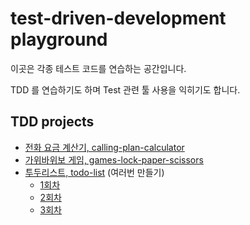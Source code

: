 # test-driven-development playground

이곳은 각종 테스트 코드를 연습하는 공간입니다.

TDD 를 연습하기도 하며 Test 관련 툴 사용을 익히기도 합니다.

## TDD projects

- [전화 요금 계산기, calling-plan-calculator](#)
- [가위바위보 게임, games-lock-paper-scissors](https://github.com/my-research/test-driven-development/tree/master/games-lock-paper-scissors)
- [투두리스트, todo-list](https://github.com/my-research/test-driven-development/tree/master/todo-list) (여러번 만들기)
  - [1회차](https://github.com/my-research/test-driven-development/tree/master/todo-list/todo-1)
  - [2회차](#)
  - [3회차](#)


